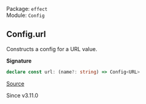 Package: `effect`<br />
Module: `Config`<br />

## Config.url

Constructs a config for a URL value.

**Signature**

```ts
declare const url: (name?: string) => Config<URL>
```

[Source](https://github.com/Effect-TS/effect/tree/main/packages/effect/src/Config.ts#L137)

Since v3.11.0